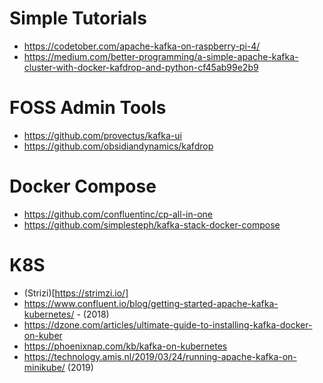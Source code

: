 # Simple Tutorials
- https://codetober.com/apache-kafka-on-raspberry-pi-4/
- https://medium.com/better-programming/a-simple-apache-kafka-cluster-with-docker-kafdrop-and-python-cf45ab99e2b9

# FOSS Admin Tools
- https://github.com/provectus/kafka-ui
- https://github.com/obsidiandynamics/kafdrop

# Docker Compose
- https://github.com/confluentinc/cp-all-in-one
- https://github.com/simplesteph/kafka-stack-docker-compose


# K8S
- (Strizi)[https://strimzi.io/]
- https://www.confluent.io/blog/getting-started-apache-kafka-kubernetes/ - (2018) 
- https://dzone.com/articles/ultimate-guide-to-installing-kafka-docker-on-kuber
- https://phoenixnap.com/kb/kafka-on-kubernetes
- https://technology.amis.nl/2019/03/24/running-apache-kafka-on-minikube/ (2019) 
